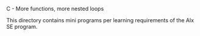 C - More functions, more nested loops

This directory contains mini programs per learning requirements of the Alx SE program.
